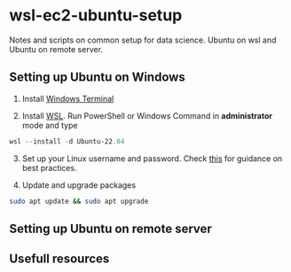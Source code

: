 # wsl-ec2-ubuntu-setup

Notes and scripts on common setup for data science. Ubuntu on wsl and Ubuntu on remote server.

## Setting up Ubuntu on Windows
1. Install [Windows Terminal](https://learn.microsoft.com/en-us/windows/terminal/install)

2. Install [WSL](https://learn.microsoft.com/en-us/windows/wsl/install). Run PowerShell or Windows Command in <b>administrator</b> mode and type
```PowerShell
wsl --install -d Ubuntu-22.04
```
3. Set up your Linux username and password. Check [this](https://learn.microsoft.com/en-us/windows/wsl/setup/environment) for guidance on best practices.

4. Update and upgrade packages
```Bash
sudo apt update && sudo apt upgrade
```
## Setting up Ubuntu on remote server

## Usefull resources

